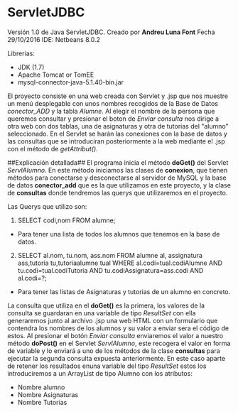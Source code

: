 # ServletJDBC
Versión 1.0 de Java ServletJDBC. 
Creado por **Andreu Luna Font**
Fecha 29/10/2016
IDE: Netbeans 8.0.2

Librerias:
* JDK (1.7)
* Apache Tomcat or TomEE
* mysql-connector-java-5.1.40-bin.jar

El proyecto consiste en una web creada con Servlet y .jsp que nos muestre un menú desplegable con unos nombres recogidos de la Base de Datos *conector_ADD* y la tabla *Alumne*. Al elegir el nombre de la persona que queremos consultar y presionar el boton de *Enviar consulta* nos dirige a otra web con dos tablas, una de asignaturas y otra de tutorias del "alumno" seleccionado.
En el Servlet se harán las conexiones con la base de datos y las consultas que se introduciran posteriormente a la web mediante el .jsp con el método de *getAttribut()*.

##Explicación detallada##
El programa inicia el método **doGet()** del Servlet *ServlAlumno*. En este método iniciamos las clases de **conexion**, que tienen métodos para conectarse y desconectarse al servidor de MySQL y la base de datos **conector_add** que es la que utilizamos en este proyecto, y la clase de **consultas** donde tendremos las querys que utilizaremos en el proyecto.

Las Querys que utilizo son:

1. SELECT codi,nom FROM alumne;
  * Para tener una lista de todos los alumnos que tenemos en la base de datos.
  
2. SELECT al.nom, tu.nom, ass.nom FROM alumne al, assignatura ass,tutoria tu,tutoriaalumne tual WHERE al.codi=tual.codiAlumne AND tu.codi=tual.codiTutoria AND tu.codiAssignatura=ass.codi AND al.codi=?;
  * Para tener las listas de Asignaturas y tutorias de un alumno en concreto.

La consulta que utiliza en el **doGet()** es la primera, los valores de la consulta se guardaran en una variable de tipo *ResultSet* con ella generaremos junto al archivo .jsp una web HTML con un formulario que contendra los nombres de los alumnos y su valor a enviar sera el código de estos. Al presionar el botón *Enviar consulta* enviaremos el valor a nuestro método **doPost()** en el Servlet *ServlAlumno*, este recogera el valor en forma de variable y lo enviará a uno de los métodos de la clase **consultas** para ejecutar la segunda consulta expuesta anteriormente. En este caso aparte de retener los resultados enuna variable del tipo *ResultSet* estos los introduciremos a un ArrayList de tipo Alumno con los atributos:
* Nombre alumno
* Nombre Asignaturas
* Nombre Tutorias
